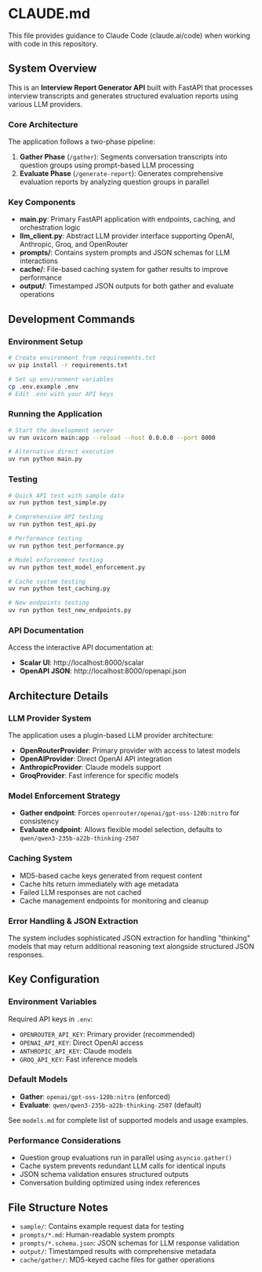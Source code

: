# CLAUDE.md

This file provides guidance to Claude Code (claude.ai/code) when working with code in this repository.

## System Overview

This is an **Interview Report Generator API** built with FastAPI that processes interview transcripts and generates structured evaluation reports using various LLM providers.

### Core Architecture

The application follows a two-phase pipeline:
1. **Gather Phase** (`/gather`): Segments conversation transcripts into question groups using prompt-based LLM processing
2. **Evaluate Phase** (`/generate-report`): Generates comprehensive evaluation reports by analyzing question groups in parallel

### Key Components

- **main.py**: Primary FastAPI application with endpoints, caching, and orchestration logic
- **llm_client.py**: Abstract LLM provider interface supporting OpenAI, Anthropic, Groq, and OpenRouter
- **prompts/**: Contains system prompts and JSON schemas for LLM interactions
- **cache/**: File-based caching system for gather results to improve performance
- **output/**: Timestamped JSON outputs for both gather and evaluate operations

## Development Commands

### Environment Setup
```bash
# Create environment from requirements.txt
uv pip install -r requirements.txt

# Set up environment variables
cp .env.example .env
# Edit .env with your API keys
```

### Running the Application
```bash
# Start the development server
uv run uvicorn main:app --reload --host 0.0.0.0 --port 8000

# Alternative direct execution
uv run python main.py
```

### Testing
```bash
# Quick API test with sample data
uv run python test_simple.py

# Comprehensive API testing
uv run python test_api.py

# Performance testing
uv run python test_performance.py

# Model enforcement testing
uv run python test_model_enforcement.py

# Cache system testing
uv run python test_caching.py

# New endpoints testing
uv run python test_new_endpoints.py
```

### API Documentation
Access the interactive API documentation at:
- **Scalar UI**: http://localhost:8000/scalar
- **OpenAPI JSON**: http://localhost:8000/openapi.json

## Architecture Details

### LLM Provider System
The application uses a plugin-based LLM provider architecture:
- **OpenRouterProvider**: Primary provider with access to latest models
- **OpenAIProvider**: Direct OpenAI API integration
- **AnthropicProvider**: Claude models support
- **GroqProvider**: Fast inference for specific models

### Model Enforcement Strategy
- **Gather endpoint**: Forces `openrouter/openai/gpt-oss-120b:nitro` for consistency
- **Evaluate endpoint**: Allows flexible model selection, defaults to `qwen/qwen3-235b-a22b-thinking-2507`

### Caching System
- MD5-based cache keys generated from request content
- Cache hits return immediately with age metadata
- Failed LLM responses are not cached
- Cache management endpoints for monitoring and cleanup

### Error Handling & JSON Extraction
The system includes sophisticated JSON extraction for handling "thinking" models that may return additional reasoning text alongside structured JSON responses.

## Key Configuration

### Environment Variables
Required API keys in `.env`:
- `OPENROUTER_API_KEY`: Primary provider (recommended)
- `OPENAI_API_KEY`: Direct OpenAI access
- `ANTHROPIC_API_KEY`: Claude models
- `GROQ_API_KEY`: Fast inference models

### Default Models
- **Gather**: `openai/gpt-oss-120b:nitro` (enforced)
- **Evaluate**: `qwen/qwen3-235b-a22b-thinking-2507` (default)

See `models.md` for complete list of supported models and usage examples.

### Performance Considerations
- Question group evaluations run in parallel using `asyncio.gather()`
- Cache system prevents redundant LLM calls for identical inputs
- JSON schema validation ensures structured outputs
- Conversation building optimized using index references

## File Structure Notes

- `sample/`: Contains example request data for testing
- `prompts/*.md`: Human-readable system prompts
- `prompts/*.schema.json`: JSON schemas for LLM response validation
- `output/`: Timestamped results with comprehensive metadata
- `cache/gather/`: MD5-keyed cache files for gather operations